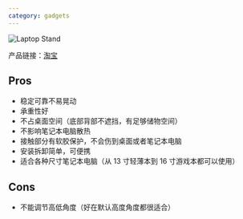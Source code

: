 ```yaml
---
category: gadgets
---
```


![Laptop Stand](https://goooooouwa.fun:8143/static/images/laptop-stand.jpg)

产品链接：[淘宝](https://m.tb.cn/h.UIh2vPA)

## Pros

- 稳定可靠不易晃动
- 承重性好
- 不占桌面空间（底部背部不遮挡，有足够储物空间）
- 不影响笔记本电脑散热
- 接触部分有软胶保护，不会伤到桌面或者笔记本电脑
- 安装拆卸简单，可便携
- 适合各种尺寸笔记本电脑（从 13 寸轻薄本到 16 寸游戏本都可以使用）

## Cons

- 不能调节高低角度（好在默认高度角度都很适合）
